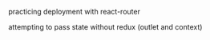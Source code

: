 practicing deployment with react-router

attempting to pass state without redux (outlet and context)
